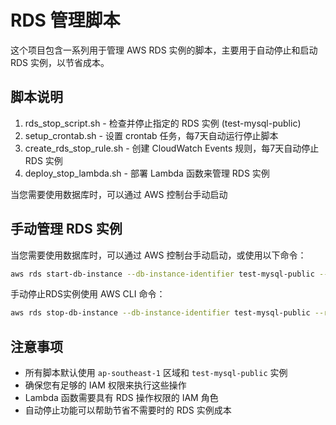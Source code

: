 # RDS 管理脚本

这个项目包含一系列用于管理 AWS RDS 实例的脚本，主要用于自动停止和启动 RDS 实例，以节省成本。


## 脚本说明

1. rds_stop_script.sh - 检查并停止指定的 RDS 实例 (test-mysql-public)
2. setup_crontab.sh - 设置 crontab 任务，每7天自动运行停止脚本
3. create_rds_stop_rule.sh - 创建 CloudWatch Events 规则，每7天自动停止 RDS 实例
4. deploy_stop_lambda.sh - 部署 Lambda 函数来管理 RDS 实例


当您需要使用数据库时，可以通过 AWS 控制台手动启动


## 手动管理 RDS 实例

当您需要使用数据库时，可以通过 AWS 控制台手动启动，或使用以下命令：

```bash
aws rds start-db-instance --db-instance-identifier test-mysql-public --region ap-southeast-1
```

 手动停止RDS实例使用 AWS CLI 命令：
```bash
aws rds stop-db-instance --db-instance-identifier test-mysql-public --region ap-southeast-1
```

## 注意事项

- 所有脚本默认使用 `ap-southeast-1` 区域和 `test-mysql-public` 实例
- 确保您有足够的 IAM 权限来执行这些操作
- Lambda 函数需要具有 RDS 操作权限的 IAM 角色
- 自动停止功能可以帮助节省不需要时的 RDS 实例成本
